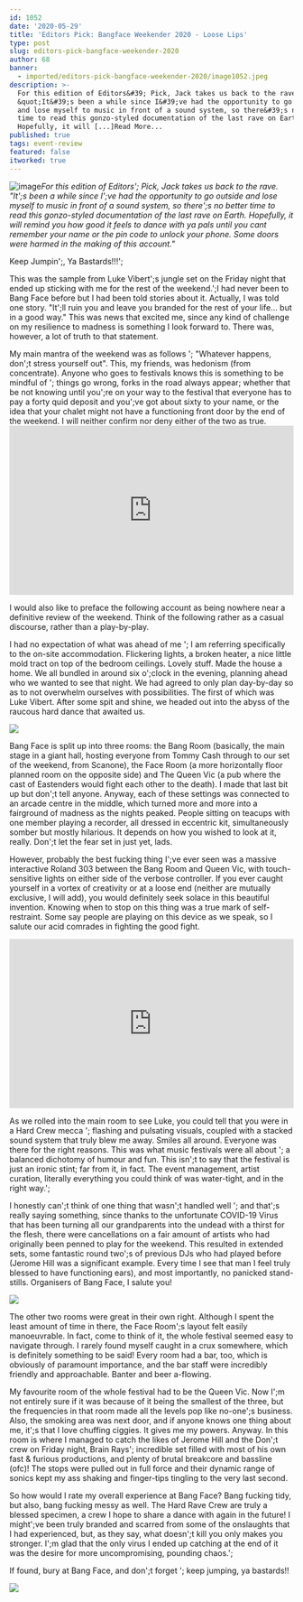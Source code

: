 ```yaml
---
id: 1052
date: '2020-05-29'
title: 'Editors Pick: Bangface Weekender 2020 - Loose Lips'
type: post
slug: editors-pick-bangface-weekender-2020
author: 68
banner:
  - imported/editors-pick-bangface-weekender-2020/image1052.jpeg
description: >-
  For this edition of Editors&#39; Pick, Jack takes us back to the rave.
  &quot;It&#39;s been a while since I&#39;ve had the opportunity to go outside
  and lose myself to music in front of a sound system, so there&#39;s no better
  time to read this gonzo-styled documentation of the last rave on Earth.
  Hopefully, it will [...]Read More...
published: true
tags: event-review
featured: false
itworked: true
---
```

![image](../imported/editors-pick-bangface-weekender-2020/image1052.jpeg)_For this edition of Editors'; Pick, Jack takes us back to the rave. "It';s been a while since I';ve had the opportunity to go outside and lose myself to music in front of a sound system, so there';s no better time to read this gonzo-styled documentation of the last rave on Earth. Hopefully, it will remind you how good it feels to dance with ya pals until you cant remember your name or the pin code to unlock your phone. Some doors were harmed in the making of this account."_

Keep Jumpin';, Ya Bastards!!!';

This was the sample from Luke Vibert';s jungle set on the Friday night that ended up sticking with me for the rest of the weekend.';I had never been to Bang Face before but I had been told stories about it. Actually, I was told one story. "It';ll ruin you and leave you branded for the rest of your life… but in a good way." This was news that excited me, since any kind of challenge on my resilience to madness is something I look forward to. There was, however, a lot of truth to that statement.

My main mantra of the weekend was as follows '; "Whatever happens, don';t stress yourself out". This, my friends, was hedonism (from concentrate). Anyone who goes to festivals knows this is something to be mindful of '; things go wrong, forks in the road always appear; whether that be not knowing until you';re on your way to the festival that everyone has to pay a forty quid deposit and you';ve got about sixty to your name, or the idea that your chalet might not have a functioning front door by the end of the weekend. I will neither confirm nor deny either of the two as true.<iframe width='100%' height='300' scrolling='no' frameborder='no' allow='autoplay' src='https://w.soundcloud.com/player/?url=https%3A//api.soundcloud.com/tracks/780392422&color=%23ff5500&auto_play=false&hide_related=false&show_comments=true&show_user=true&show_reposts=false&show_teaser=true'></iframe>

I would also like to preface the following account as being nowhere near a definitive review of the weekend. Think of the following rather as a casual discourse, rather than a play-by-play.

I had no expectation of what was ahead of me '; I am referring specifically to the on-site accommodation. Flickering lights, a broken heater, a nice little mold tract on top of the bedroom ceilings. Lovely stuff. Made the house a home. We all bundled in around six o';clock in the evening, planning ahead who we wanted to see that night. We had agreed to only plan day-by-day so as to not overwhelm ourselves with possibilities. The first of which was Luke Vibert. After some spit and shine, we headed out into the abyss of the raucous hard dance that awaited us.

![](/wp-content/uploads/live/img/wysiwyg/5e80a04acb905.jpg)

Bang Face is split up into three rooms: the Bang Room (basically, the main stage in a giant hall, hosting everyone from Tommy Cash through to our set of the weekend, from Scanone), the Face Room (a more horizontally floor planned room on the opposite side) and The Queen Vic (a pub where the cast of Eastenders would fight each other to the death). I made that last bit up but don';t tell anyone. Anyway, each of these settings was connected to an arcade centre in the middle, which turned more and more into a fairground of madness as the nights peaked. People sitting on teacups with one member playing a recorder, all dressed in eccentric kit, simultaneously somber but mostly hilarious. It depends on how you wished to look at it, really. Don';t let the fear set in just yet, lads.

However, probably the best fucking thing I';ve ever seen was a massive interactive Roland 303 between the Bang Room and Queen Vic, with touch-sensitive lights on either side of the verbose controller. If you ever caught yourself in a vortex of creativity or at a loose end (neither are mutually exclusive, I will add), you would definitely seek solace in this beautiful invention. Knowing when to stop on this thing was a true mark of self-restraint. Some say people are playing on this device as we speak, so I salute our acid comrades in fighting the good fight.

<iframe width='100%' height='300' scrolling='no' frameborder='no' allow='autoplay' src='http://www.youtube.com/embed/_sD5iD7lZyw?wmode=opaque'></iframe>

As we rolled into the main room to see Luke, you could tell that you were in a Hard Crew mecca '; flashing and pulsating visuals, coupled with a stacked sound system that truly blew me away. Smiles all around. Everyone was there for the right reasons. This was what music festivals were all about '; a balanced dichotomy of humour and fun. This isn';t to say that the festival is just an ironic stint; far from it, in fact. The event management, artist curation, literally everything you could think of was water-tight, and in the right way.';

I honestly can';t think of one thing that wasn';t handled well '; and that';s really saying something, since thanks to the unfortunate COVID-19 Virus that has been turning all our grandparents into the undead with a thirst for the flesh, there were cancellations on a fair amount of artists who had originally been penned to play for the weekend. This resulted in extended sets, some fantastic round two';s of previous DJs who had played before (Jerome Hill was a significant example. Every time I see that man I feel truly blessed to have functioning ears), and most importantly, no panicked stand-stills. Organisers of Bang Face, I salute you!

![](/wp-content/uploads/live/img/wysiwyg/5e7f6ced0ad48.jpg)

The other two rooms were great in their own right. Although I spent the least amount of time in there, the Face Room';s layout felt easily manoeuvrable. In fact, come to think of it, the whole festival seemed easy to navigate through. I rarely found myself caught in a crux somewhere, which is definitely something to be said! Every room had a bar, too, which is obviously of paramount importance, and the bar staff were incredibly friendly and approachable. Banter and beer a-flowing.

My favourite room of the whole festival had to be the Queen Vic. Now I';m not entirely sure if it was because of it being the smallest of the three, but the frequencies in that room made all the levels pop like no-one';s business. Also, the smoking area was next door, and if anyone knows one thing about me, it';s that I love chuffing ciggies. It gives me my powers. Anyway. In this room is where I managed to catch the likes of Jerome Hill and the Don';t crew on Friday night, Brain Rays'; incredible set filled with most of his own fast & furious productions, and plenty of brutal breakcore and bassline (ofc)! The stops were pulled out in full force and their dynamic range of sonics kept my ass shaking and finger-tips tingling to the very last second.

So how would I rate my overall experience at Bang Face? Bang fucking tidy, but also, bang fucking messy as well. The Hard Rave Crew are truly a blessed specimen, a crew I hope to share a dance with again in the future! I might';ve been truly branded and scarred from some of the onslaughts that I had experienced, but, as they say, what doesn';t kill you only makes you stronger. I';m glad that the only virus I ended up catching at the end of it was the desire for more uncompromising, pounding chaos.';

If found, bury at Bang Face, and don';t forget '; keep jumping, ya bastards!!

![](/wp-content/uploads/live/img/wysiwyg/5e80a05e10fcc.jpg)